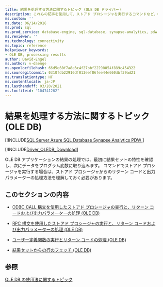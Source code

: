```yaml
---
title: 結果を処理する方法に関するトピック (OLE DB ドライバー)
description: これらの記事を使用して、ストアド プロシージャを実行するコマンドなど、OLE DB Driver for SQL Server アプリケーションでの処理結果について理解します。
ms.custom: ''
ms.date: 06/14/2018
ms.prod: sql
ms.prod_service: database-engine, sql-database, synapse-analytics, pdw
ms.reviewer: ''
ms.technology: connectivity
ms.topic: reference
helpviewer_keywords:
- OLE DB, processing results
author: David-Engel
ms.author: v-daenge
ms.openlocfilehash: 66d5e60f7a8e3c4f27bbf22290054f889c454322
ms.sourcegitcommit: 0310fdb22916df013eef86fee44e660dbf39ad21
ms.translationtype: HT
ms.contentlocale: ja-JP
ms.lasthandoff: 03/20/2021
ms.locfileid: "104741262"
---
```

# <a name="processing-results-how-to-topics-ole-db"></a>結果を処理する方法に関するトピック (OLE DB)
[!INCLUDE[SQL Server Azure SQL Database Synapse Analytics PDW ](../../../../includes/applies-to-version/sql-asdb-asdbmi-asa-pdw.md)]

[!INCLUDE[Driver_OLEDB_Download](../../../../includes/driver_oledb_download.md)]

  OLE DB アプリケーションの結果の処理では、最初に結果セットの特性を確認し、次にデータをプログラム変数に取り込みます。 コマンドでストアド プロシージャを実行する場合は、ストアド プロシージャからのリターン コードと出力パラメーターの処理方法を理解しておく必要があります。  
  
## <a name="in-this-section"></a>このセクションの内容  
  
-   [ODBC CALL 構文を使用したストアド プロシージャの実行と、リターン コードおよび出力パラメーターの処理 (OLE DB)](../../../oledb/ole-db-how-to/results/execute-stored-procedure-with-odbc-call-and-process-output.md)  
  
-   [RPC 構文を使用したストアド プロシージャの実行と、リターン コードおよび出力パラメーターの処理 (OLE DB)](../../../oledb/ole-db-how-to/results/execute-stored-procedure-with-rpc-and-process-output.md)  
  
-   [ユーザー定義関数の実行とリターン コードの処理 (OLE DB)](../../../oledb/ole-db-how-to/results/execute-a-user-defined-function-and-process-return-code-ole-db.md)  
  
-   [結果セットからの行のフェッチ (OLE DB)](../../../oledb/ole-db-how-to/results/fetch-rows-from-a-result-set-ole-db.md)  
  
## <a name="see-also"></a>参照  
 [OLE DB の使用法に関するトピック](../../../oledb/ole-db-how-to/ole-db-how-to-topics.md)  
  
  
